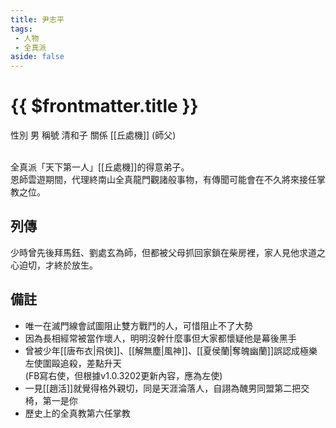 ```yaml
---
title: 尹志平
tags:
 - 人物
 - 全真派
aside: false
---
```


# {{ $frontmatter.title }}

<ChTabs position="bottom">
	<ChTab title="尹志平">
		<Ch src='/images/characters/special205/normal.png' position='right'/>
		<ChName nameZh='尹志平' nameEn='Yin Zhi Ping' position='right' />
		<ChTable>
			<ChTr>
				<ChTd isTitle=true>
					性別
				</ChTd>
				<ChTd>
					男
				</ChTd>
			</ChTr>
			<ChTr>
				<ChTd isTitle=true>
					稱號
				</ChTd>
				<ChTd>
					清和子
				</ChTd>
			</ChTr>
			<ChTr>
				<ChTd isTitle=true position='center'>
					關係
				</ChTd>
			</ChTr>
			<ChTr>
				<ChTd position='center'>
					[[丘處機]] (師父)
				</ChTd>
			</ChTr>
		</ChTable>
	</ChTab>
</ChTabs>
<br><br>

全真派「天下第一人」[[丘處機]]的得意弟子。  
恩師雲遊期間，代理終南山全真龍門觀諸般事物，有傳聞可能會在不久將來接任掌教之位。

## 列傳

<Tabs>
  <Tab title="列傳一">
	少時曾先後拜馬鈺、劉處玄為師，但都被父母抓回家鎖在柴房裡，家人見他求道之心迫切，才終於放生。
  </Tab>
</Tabs>

## 備註

- 唯一在滅門線會試圖阻止雙方戰鬥的人，可惜阻止不了大勢
- 因為長相經常被當作壞人，明明沒幹什麼事但大家都懷疑他是幕後黑手
- 曾被少年[[唐布衣|飛俠]]、[[解無塵|風神]]、[[夏侯蘭|奪魄幽蘭]]誤認成極樂左使圍毆追殺，差點升天<br>(FB寫右使，但根據v1.0.3202更新內容，應為左使)
- 一見[[趙活]]就覺得格外親切，同是天涯淪落人，自詡為醜男同盟第二把交椅，第一是你
- 歷史上的全真教第六任掌教
